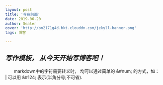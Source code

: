 ```yaml
---
layout: post
title: '写在前面'
date: 2019-06-20
author: Sealer
cover: 'http://on2171g4d.bkt.clouddn.com/jekyll-banner.png'
tags: 博客  

---
```


## _写作模板， 从今天开始写博客吧！_

　　markdown中的字符需要转义时， 均可以通过简单的 &#num; 的方式，如：
| 可以用 \&\#124; 表示(半角分号;不可省).
